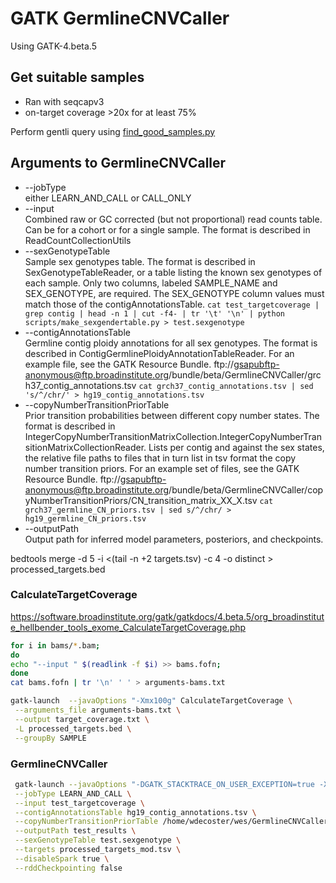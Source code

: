 # GATK GermlineCNVCaller
Using GATK-4.beta.5

## Get suitable samples

- Ran with seqcapv3
- on-target coverage >20x for at least 75%

Perform gentli query using [find_good_samples.py](https://github.com/wdecoster/GermlineCNVCaller/blob/master/find_good_samples.py)

## Arguments to GermlineCNVCaller
* --jobType  
either LEARN_AND_CALL or CALL_ONLY
* --input  
Combined raw or GC corrected (but not proportional) read counts table. Can be for a cohort or for a single sample. The format is described in ReadCountCollectionUtils  
* --sexGenotypeTable  
Sample sex genotypes table. The format is described in SexGenotypeTableReader, or a table listing the known sex genotypes of each sample. Only two columns, labeled SAMPLE_NAME and SEX_GENOTYPE, are required. The SEX_GENOTYPE column values must match those of the contigAnnotationsTable.
`cat test_targetcoverage | grep contig | head -n 1 | cut -f4- | tr '\t' '\n' | python scripts/make_sexgendertable.py > test.sexgenotype`
* --contigAnnotationsTable  
Germline contig ploidy annotations for all sex genotypes. The format is described in ContigGermlinePloidyAnnotationTableReader. For an example file, see the GATK Resource Bundle. ftp://gsapubftp-anonymous@ftp.broadinstitute.org/bundle/beta/GermlineCNVCaller/grch37_contig_annotations.tsv
`cat grch37_contig_annotations.tsv | sed 's/^/chr/' > hg19_contig_annotations.tsv`
* --copyNumberTransitionPriorTable  
Prior transition probabilities between different copy number states. The format is described in  IntegerCopyNumberTransitionMatrixCollection.IntegerCopyNumberTransitionMatrixCollectionReader. Lists per contig and against the sex states, the relative file paths to files that in turn list in tsv format the copy number transition priors. For an example set of files, see the GATK Resource Bundle.
ftp://gsapubftp-anonymous@ftp.broadinstitute.org/bundle/beta/GermlineCNVCaller/copyNumberTransitionPriors/CN_transition_matrix_XX_X.tsv
`cat grch37_germline_CN_priors.tsv | sed s/^/chr/ > hg19_germline_CN_priors.tsv`
* --outputPath  
Output path for inferred model parameters, posteriors, and checkpoints.


bedtools merge -d 5 -i <(tail -n +2 targets.tsv) -c 4 -o distinct > processed_targets.bed

### CalculateTargetCoverage
https://software.broadinstitute.org/gatk/gatkdocs/4.beta.5/org_broadinstitute_hellbender_tools_exome_CalculateTargetCoverage.php

```bash
for i in bams/*.bam;
do
echo "--input " $(readlink -f $i) >> bams.fofn;
done
cat bams.fofn | tr '\n' ' ' > arguments-bams.txt

gatk-launch  --javaOptions "-Xmx100g" CalculateTargetCoverage \
 --arguments_file arguments-bams.txt \
 --output target_coverage.txt \
 -L processed_targets.bed \
 --groupBy SAMPLE
```


### GermlineCNVCaller

```bash
 gatk-launch --javaOptions "-DGATK_STACKTRACE_ON_USER_EXCEPTION=true -Xmx100g" GermlineCNVCaller \
 --jobType LEARN_AND_CALL \
 --input test_targetcoverage \
 --contigAnnotationsTable hg19_contig_annotations.tsv \
 --copyNumberTransitionPriorTable /home/wdecoster/wes/GermlineCNVCaller/hg19_germline_CN_priors.tsv \
 --outputPath test_results \
 --sexGenotypeTable test.sexgenotype \
 --targets processed_targets_mod.tsv \
 --disableSpark true \
 --rddCheckpointing false
```
